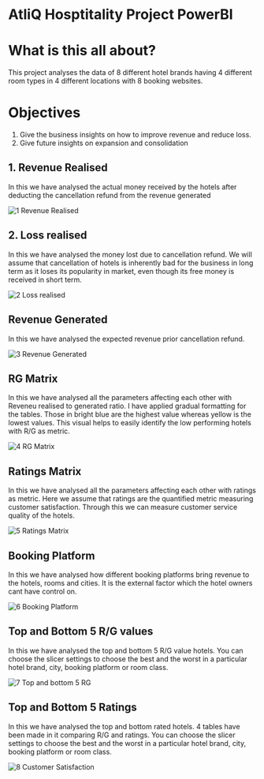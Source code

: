 # AtliQ Hosptitality Project PowerBI

# What is this all about?
This project analyses the data of 8 different hotel brands having 4 different room types in 4 different locations with 8 booking websites. 

# Objectives

1. Give the business insights on how to improve revenue and reduce loss.
2. Give future insights on expansion and consolidation

## 1. Revenue Realised

In this we have analysed the actual money received by the hotels after deducting the cancellation refund from the revenue generated

![1  Revenue Realised](https://github.com/user-attachments/assets/7ac79380-9686-412d-b408-76b45537eddd)

## 2. Loss realised

In this we have analysed the money lost due to cancellation refund. We will assume that cancellation of hotels is inherently bad for the business in long term as it loses its popularity in market, even though its free money is received in short term.

![2  Loss realised](https://github.com/user-attachments/assets/bd346b40-05c9-4d86-8aab-c8861dbe8ce5)

## Revenue Generated

In this we have analysed the expected revenue prior cancellation refund.

![3  Revenue Generated](https://github.com/user-attachments/assets/30aa04db-23d9-4044-9480-6aced1b15791)

## RG Matrix

In this we have analysed all the parameters affecting each other with Reveneu realised to generated ratio. I have applied gradual formatting for the tables. Those in bright blue are the highest value whereas yellow is the lowest values. This visual helps to easily identify the low performing hotels with R/G as metric.

![4  RG Matrix](https://github.com/user-attachments/assets/a3421ba8-1373-4d21-a57e-07355ff410cb)

## Ratings Matrix

In this we have analysed all the parameters affecting each other with ratings as metric. Here we assume that ratings are the quantified metric measuring customer satisfaction. Through this we can measure customer service quality of the hotels.

![5  Ratings Matrix](https://github.com/user-attachments/assets/632d00ef-2407-4243-b411-8d2016b9782a)

## Booking Platform

In this we have analysed how different booking platforms bring revenue to the hotels, rooms and cities. It is the external factor which the hotel owners cant have control on.

![6  Booking Platform](https://github.com/user-attachments/assets/a6302013-b144-4b57-8442-ad8080f32e50)

## Top and Bottom 5 R/G values

In this we have analysed the top and bottom 5 R/G value hotels. You can choose the slicer settings to choose the best and the worst in a particular hotel brand, city, booking platform or room class.

![7  Top and bottom 5 RG](https://github.com/user-attachments/assets/d0d82846-0eef-4a74-97c8-aebc313c1c5b)

## Top and Bottom 5 Ratings

In this we have analysed the top and bottom rated hotels. 4 tables have been made in it comparing R/G and ratings. You can choose the slicer settings to choose the best and the worst in a particular hotel brand, city, booking platform or room class.

![8  Customer Satisfaction](https://github.com/user-attachments/assets/f58810c2-562a-4c31-89d2-15601fdcfb74)
